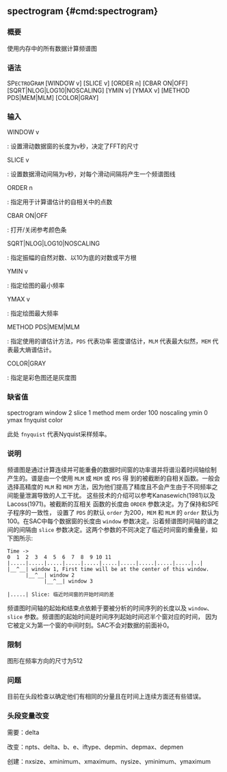 ## spectrogram {#cmd:spectrogram}

### 概要

使用内存中的所有数据计算频谱图

### 语法

SP`ECTRO`G`RAM` \[WINDOW v\] \[SLICE v\] \[ORDER n\] \[CBAR ON|OFF\]
\[SQRT|NLOG|LOG10|NOSCALING\] \[YMIN v\] \[YMAX v\] \[METHOD
PDS|MEM|MLM\] \[COLOR|GRAY\]

### 输入

WINDOW v

:   设置滑动数据窗的长度为v秒，决定了FFT的尺寸

SLICE v

:   设置数据滑动间隔为v秒，对每个滑动间隔将产生一个频谱图线

ORDER n

:   指定用于计算谱估计的自相关中的点数

CBAR ON|OFF

:   打开/关闭参考颜色条

SQRT|NLOG|LOG10|NOSCALING

:   指定振幅的自然对数、以10为底的对数或平方根

YMIN v

:   指定绘图的最小频率

YMAX v

:   指定绘图最大频率

METHOD PDS|MEM|MLM

:   指定使用的谱估计方法，`PDS` 代表功率 密度谱估计，`MLM`
    代表最大似然，`MEM` 代表最大熵谱估计。

COLOR|GRAY

:   指定是彩色图还是灰度图

### 缺省值

spectrogram window 2 slice 1 method mem order 100 noscaling ymin 0 ymax
fnyquist color

此处 `fnyquist` 代表Nyquist采样频率。

### 说明

频谱图是通过计算连续并可能重叠的数据时间窗的功率谱并将谱沿着时间轴绘制
产生的。谱是由一个使用 `MLM` 或 `MEM` 或 `PDS` 得
到的被截断的自相关函数。一般会选择高精度的 `MLM` 和 `MEM`
方法，因为他们提高了精度且不会产生由于不同频率之间能量泄漏导致的人工干扰。
这些技术的介绍可以参考Kanasewich(1981)以及Lacoss(1971)。被截断的互相关
函数的长度由 `ORDER` 参数决定。为了保持和SPE子程序的一致性， 设置了
`PDS` 的默认 `order` 为200，`MEM` 和 `MLM` 的 `order`
默认为100。在SAC中每个数据窗的长度由 `window`
参数决定。沿着频谱图时间轴的谱之间的间隔由 `slice`
参数决定。这两个参数的不同决定了临近时间窗的重叠量，如下图所示:

``` {.bash}
Time ->
0  1  2  3  4  5  6  7  8  9 10 11
|.....|.....|.....|.....|.....|.....|.....|.....|.....|.....|..|
|__^__| window 1, First time will be at the center of this window.
      |__^__| window 2
            |__^__| window 3

|.....| Slice: 临近时间窗的开始时间的差
```

频谱图时间轴的起始和结束点依赖于要被分析的时间序列的长度以及 `window`、
`slice` 参数。频谱图的起始时间是时间序列起始时间迟半个窗对应的时间，
因为它被定义为第一个窗的中间时刻。SAC不会对数据的前面补0。

### 限制

图形在频率方向的尺寸为512

### 问题

目前在头段检查以确定他们有相同的分量且在时间上连续方面还有些错误。

### 头段变量改变

需要：delta

改变：npts、delta、b、e、iftype、depmin、depmax、depmen

创建：nxsize、xminimum、xmaximum、nysize、yminimum、ymaximum
